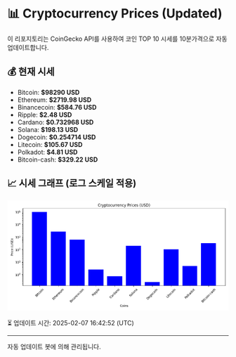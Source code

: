 
# 📊 Cryptocurrency Prices (Updated)

이 리포지토리는 CoinGecko API를 사용하여 코인 TOP 10 시세를 10분가격으로 자동 업데이트합니다.

## 💰 현재 시세
- Bitcoin: **$98290 USD**
- Ethereum: **$2719.98 USD**
- Binancecoin: **$584.76 USD**
- Ripple: **$2.48 USD**
- Cardano: **$0.732968 USD**
- Solana: **$198.13 USD**
- Dogecoin: **$0.254714 USD**
- Litecoin: **$105.67 USD**
- Polkadot: **$4.81 USD**
- Bitcoin-cash: **$329.22 USD**

## 📈 시세 그래프 (로그 스케일 적용)
![Crypto Prices](crypto_prices.png)

⏳ 업데이트 시간: 2025-02-07 16:42:52 (UTC)

---
자동 업데이트 봇에 의해 관리됩니다.
